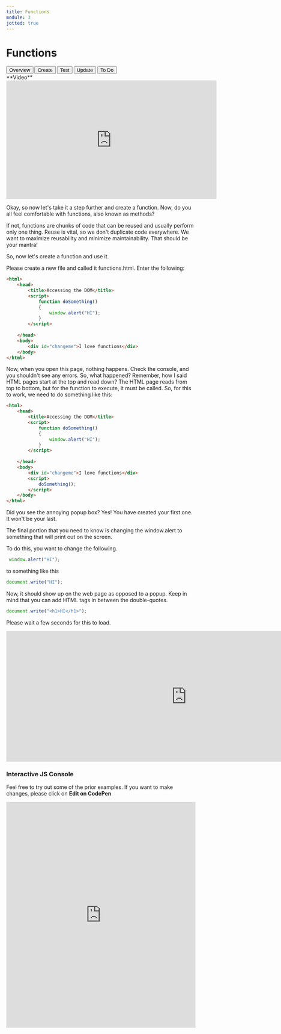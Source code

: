 ```yaml
---
title: Functions
module: 3
jotted: true
---
```


# Functions
<div class="tab">
  <button class="tablinks active" onclick="openTab(event, 'Overview')">Overview</button>
  <button class="tablinks" onclick="openTab(event, 'Create')">Create</button>
  <button class="tablinks" onclick="openTab(event, 'Test')">Test</button>
  <button class="tablinks" onclick="openTab(event, 'Update')">Update</button>
  <button class="tablinks" onclick="openTab(event, 'ToDo')">To Do</button>
</div>
<div id="Overview" class="tabcontent" style="display:block"  markdown="1">
**Video**
<div class="embed-responsive embed-responsive-16by9"><iframe width="560" height="315" src="https://www.youtube.com/embed/eLZjLu6yIgY" frameborder="0" allow="accelerometer; autoplay; encrypted-media; gyroscope; picture-in-picture" allowfullscreen></iframe></div>

Okay, so now let's take it a step further and create a function.  Now, do you all feel comfortable with functions, also known as methods? 

If not, functions are chunks of code that can be reused and usually perform only one thing.  Reuse is vital, so we don't duplicate code everywhere.  We want to maximize reusability and minimize maintainability.  That should be your mantra!
</div>


<div id="Create" class="tabcontent">
<div class="tabhtml" markdown="1">
So, now let's create a function and use it.

Please create a new file and called it functions.html.  Enter the following:

```html
<html>
    <head>
        <title>Accessing the DOM</title>
        <script>
            function doSomething()
            {
                window.alert("HI");
            }
        </script>
   
    </head>
    <body>
        <div id="changeme">I love functions</div>
    </body>
</html>
```
</div>
</div>
<div id="Test" class="tabcontent">
<div class="tabhtml" markdown="1">
Now, when you open this page, nothing happens.  Check the console, and you shouldn't see any errors.  So, what happened? Remember, how I said HTML pages start at the top and read down?  The HTML page reads from top to bottom, but for the function to execute, it must be called.  So, for this to work, we need to do something like this:

```html
<html>
    <head>
        <title>Accessing the DOM</title>
        <script>
            function doSomething()
            {
                window.alert("HI");
            }
        </script>
   
    </head>
    <body>
        <div id="changeme">I love functions</div>
        <script>
            doSomething();
        </script>
    </body>
</html>
```

Did you see the annoying popup box?  Yes!  You have created your first one.  It won't be your last.
</div>
</div>
<div id="Update" class="tabcontent">
<div class="tabhtml" markdown="1">
The final portion that you need to know is changing the window.alert to something that will print out on the screen.

To do this, you want to change the following.

```js
 window.alert("HI");
```

to something like this

```js
document.write("HI");
```

Now, it should show up on the web page as opposed to a popup.  Keep in mind that you can add HTML tags in between the double-quotes.

```js
document.write("<h1>HI</h1>");
```
</div>
</div>
<div id="ToDo" class="tabcontent" >
<div class="tabhtml" markdown="1">

Please wait a few seconds for this to load.

<iframe src="https://umontanamediaarts.com/MART441/wp-admin/admin-ajax.php?action=h5p_embed&id=4" width="959" height="347" frameborder="0" allowfullscreen="allowfullscreen"></iframe><script src="https://umontanamediaarts.com/MART441/wp-content/plugins/h5p/h5p-php-library/js/h5p-resizer.js" charset="UTF-8"></script>

### Interactive JS Console

Feel free to try out some of the prior examples. If you want to make changes, please click on **Edit on CodePen**

<iframe height="600" style="width: 100%;" scrolling="no" title="MART 441 Functions" src="https://codepen.io/retrog4m3r/embed/BaLEypd?height=265&theme-id=dark&default-tab=html,result" frameborder="no" loading="lazy" allowtransparency="true" allowfullscreen="true">
  See the Pen <a href='https://codepen.io/retrog4m3r/pen/BaLEypd'>MART 441 Functions</a> by Michael Cassens
  (<a href='https://codepen.io/retrog4m3r'>@retrog4m3r</a>) on <a href='https://codepen.io'>CodePen</a>.
</iframe>
</div>
</div>
